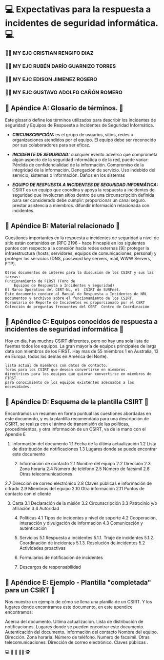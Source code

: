 # :computer: **Expectativas para la respuesta a incidentes de seguridad informática.** :computer:

### :policeman: **MY EJC CRISTIAN RENGIFO DIAZ**
### :policeman: **MY EJC RUBÉN DARÍO GUARNIZO TORRES**
### :policeman: **MY EJC EDISON JIMENEZ ROSERO**
### :policeman: **MY EJC GUSTAVO ADOLFO CAÑÓN ROMERO**


## :scroll: **Apéndice A: Glosario de términos.** :scroll:


Este glosario define los términos utilizados para describir los incidentes de seguridad y Equipos de Respuesta a Incidentes de Seguridad Informática. 

+ ***CIRCUNSCRIPCIÓN:*** es el grupo de usuarios, sitios, redes u organizaciones atendidos por el equipo.  El
      equipo debe ser reconocido por sus colaboradores para ser eficaz.

+ ***INCIDENTE DE SEGURIDAD:*** cualquier evento adverso que comprometa algún aspecto de la seguridad informática o de la red, puede variar: 
	Pérdida de confidencialidad de la información.
  	Compromiso de la integridad de la información.
 	Denegación de servicio.
 	Uso indebido del servicio, sistemas o información.
     	Daños en los sistemas

+ ***EQUIPO DE RESPUESTA A INCIDENTES DE SEGURIDAD INFORMÁTICA:*** CSIRT es un equipo que coordina y apoya la respuesta a incidentes de seguridad que involucran sitios dentro de una circunscripción definida para ser considerado debe cumplir:
	proporcionar un canal seguro.
	prestar asistencia a miembros.
	difundir información relacionada con incidentes.

## :scroll: **Apéndice B: Material relacionado** :scroll:

Cuestiones importantes en la respuesta a incidentes de seguridad a nivel de sitio están contenidos en [RFC 2196 - hace hincapié en los siguientes puntos con respecto a la conexión hacia redes externas [9]: 
proteger la infraestructura (hosts, servidores, equipos de comunicaciones, personal) y proteger los servicios (DNS, password key servers, mail, WWW Servers, FTP).

	Otros documentos de interés para la discusión de los CSIRT y sus las tareas:
	Funcionamiento de FIRST (Foro de
    	Equipos de Respuesta a Incidentes y Seguridad)
	El Marco Operativo del CERT-NL, el  CSIRT de SURFnet.
	Este documento conduce al Manual de Respuesta a Incidentes de NRL
	Documentos y archivos sobre el funcionamiento de los CSIRT.
	Formulario de Reporte de Incidentes es proporcionado por el CERT
	Colección de preguntas frecuentes del CERT  Centro de Coordinación

## :scroll: **Apéndice C: Equipos conocidos de respuesta a incidentes de seguridad informática** :scroll:

Hoy en día, hay muchos CSIRT diferentes, pero no hay una sola lista de fuentes todos los equipos. La gran mayoría de  equipos principales de larga data son miembros de los FIRST. Hay mas de 55 miembros 1 en Australia, 13 en Europa, todos los demás en América del Norte).

	lista actual de miembros con datos de contacto.
	foros para los CSIRT que desean convertirse en miembros.
	directrices para los equipos que quieran convertirse en miembros de FIRST..
	para conocimiento de los equipos existentes adecuados a las necesidades.

## :scroll: **Apéndice D: Esquema de la plantilla CSIRT** :scroll:

Encontramos un resumen en forma puntual las cuestiones abordadas en este documento, y es la plantilla recomendada para una descripción de CSIRT, se realiza con el ánimo de transmisión de las políticas, procedimientos, y otra información de un CSIRT, va de la mano con el Apendie E


1. Información del documento
      1.1 Fecha de la última actualización
      1.2 Lista de distribución de notificaciones
      1.3 Lugares donde se puede encontrar este documento

      2. Información de contacto
      2.1 Nombre del equipo
      2.2 Dirección
      2.3 Zona horaria
      2.4 Número de teléfono
      2.5 Número de facsímil
      2.6 Otras telecomunicaciones

 2.7 Dirección de correo electrónico
      2.8 Claves públicas e información de cifrado
      2.9 Miembros del equipo
      2.10 Otra información
      2.11 Puntos de contacto con el cliente

3. Carta
      3.1 Declaración de la misión
      3.2 Circunscripción
      3.3 Patrocinio y/o afiliación
      3.4 Autoridad

      4. Políticas
      4.1 Tipos de incidentes y nivel de soporte
      4.2 Cooperación, interacción y divulgación de información
      4.3 Comunicación y autenticación

      5. Servicios
      5.1 Respuesta a incidentes
           5.1.1. Triaje de incidentes
           5.1.2. Coordinación de incidentes
           5.1.3. Resolución de incidentes
      5.2 Actividades proactivas

      6. Formularios de notificación de incidentes
      7. Descargos de responsabilidad

## :scroll: **Apéndice E: Ejemplo - Plantilla "completada" para un CSIRT** :scroll:


Nos muestra un ejemplo de cómo se llena una planilla de un CSIRT. Y los lugares donde encontramos este documento, en este apendice encontramos: 

Acerca del documento.
Ultima actualización.
Lista de distribución de notificaciones.
Lugares donde se pueden encontrar este documento.
Autenticación del documento.
Información del contacto 
Nombre del equipo.
Dirección.
Zona horaria.
Número de teléfono.
Numero de facsímil.
Otras telecomunicaciones.
Dirección de correo electrónico.
Claves públicas .

:computer:
:mag_right:
:scroll:
:policeman:
:detective:
